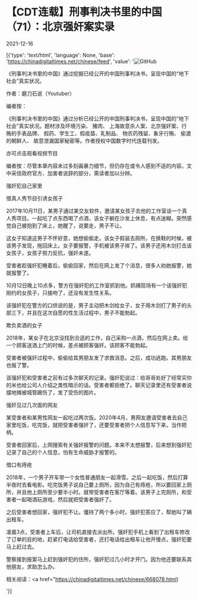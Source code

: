 # 【CDT连载】刑事判决书里的中国（71）：北京强奸案实录

2021-12-16

[{'type': 'text/html', 'language': None, 'base': 'https://chinadigitaltimes.net/chinese/feed', 'value': '![GitHub](https://chinadigitaltimes.net/chinese/files/2021/09/刑事判决书里的中国-791x1024.jpg)



《刑事判决书里的中国》通过挖掘已经公开的中国刑事判决书，呈现中国的“地下社会”真实状况。 

作者：磨刀石说（Youtuber）



编者按：

《刑事判决书里的中国》通过分析已经公开的中国刑事判决书，呈现中国的“地下社会”真实状况。题材涉及环境污染、 猪肉、 上海故意杀人案、北京强奸案、行贿的手表品牌、 假药、学生工、假疫苗、乳制品、 物农药残留、象牙行贿、 偷渡的朝鲜人、 故意泄漏国家秘密等。作者授权中国数字时代连载刊发。

亦可点击观看视频节目







编者按：尽管本章内容未过多刻画暴力细节，但仍存在或令人感到不适的内容。文中采信政府官方、加害者说辞的部分，需读者加以分辨。



强奸犯自己家里

借真人秀节目引诱女孩子

2017年10月11日，某男子通过某交友软件，邀请某女孩子去他的工作室谈一个真人秀项目。一起吃了点东西喝了点酒，该女子躺在沙发上休息，有点迷糊。突然感觉自己被抱到了床上，她醒了，说要走，男子不让。

这女子知道这男子不怀好意，她想偷偷走。该女子假装去厕所，在换鞋的时候，被该男子发现，拖回床上。女子要报警，手机被该男子摔了。该男子还用木剑打击该女孩子，女孩子努力反抗，强奸未遂。

受害者趁强奸犯睡着后，偷偷回家，然后在网上发了个消息，很多人劝她报警，她就报警了。

10月12日晚上10点多，警方在强奸犯的工作室抓到他。抓捕现场有一个该强奸犯刚约的女孩子，只接吻了，还没有发生性关系。

该强奸犯在警方的口供说的是，男子主动把木剑给女子，女子用木剑打了男子的头部三下，并且在这次自愿的性生活过程中，男子不能勃起。

欺负卖酒的女子

2018年，某女子在北京没找到合适的工作，自己采购一点酒，然后在网上卖。给一个顾客送酒上门的时候，差点被顾客强奸。该顾客不能勃起。

受害者被强奸过程中，偷偷给其男朋友发了求救消息。之后，成功逃跑。其男朋友也报了警。

该强奸犯和受害者之前有过多次聊天的记录。强奸犯说过：给哥哥处好了经常买你的米也给公司人介绍之类性暗示的话。受害者都拒绝了。聊天记录里还有受害者说摆地摊被城管踢伤了，发了受伤的图片。

强奸见过几次面的网友

某受害者和某男性网友一起吃过两次饭。2020年4月，男网友邀请受害者去自己家里吃饭，吃完饭，就把受害者强奸了，还要受害者把个人信息写下来，当作把柄。

受害者回家后，上网搜索有关强奸报警的问题。本来不太想报警，后来想到强奸犯记录了自己的个人信息，怕有生命威胁才报警的。

借口有痔疮

2018年，一个男子开车带一个女性普通朋友一起滑雪。之后一起吃饭，然后打算半夜时去看电影。吃完饭男子说自己要上厕所，因为自己有痔疮，所以要回家上厕所，并且他上厕所至少要半小时。就带受害者在客厅等着。该男子上完厕所，和受害者一起喝酒玩游戏，然后就把受害者强奸了。

之后受害者想回家，强奸犯不让。僵持了两个多小时，强奸犯答应了，帮她叫了辆出租车。

凌晨3点，受害者上车后，让司机直接去派出所。强奸犯手机上看到了出租车修改了订单的目的地，赶紧打电话给受害者，还打电话给出租车让他开慢点，强奸犯要马上赶过去。

警察接到报案马上赶到强奸犯的住所，强奸犯过几小时才开门。因为他还要联系其他朋友，求助怎么办。

相关阅读：<a href="https://chinadigitaltimes.net/chinese/668078.html)

'}]